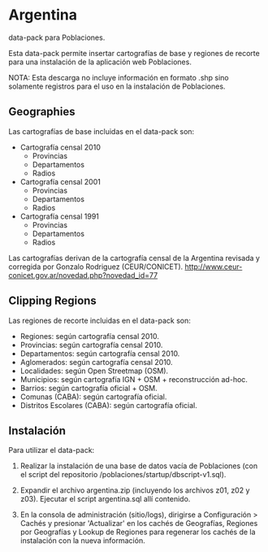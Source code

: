 # Argentina
data-pack para Poblaciones.

Esta data-pack permite insertar cartografías de base y regiones de recorte para una instalación de la aplicación web Poblaciones. 

NOTA: Esta descarga no incluye información en formato .shp sino solamente registros para el uso en la instalación de Poblaciones.

## Geographies

Las cartografías de base incluidas en el data-pack son:

* Cartografía censal 2010
  * Provincias 
  * Departamentos 
  * Radios 
* Cartografía censal 2001
  * Provincias 
  * Departamentos 
  * Radios 
* Cartografía censal 1991
  * Provincias 
  * Departamentos 
  * Radios 

Las cartografías derivan de la cartografía censal de la Argentina revisada y corregida por Gonzalo Rodriguez (CEUR/CONICET). http://www.ceur-conicet.gov.ar/novedad.php?novedad_id=77

## Clipping Regions

Las regiones de recorte incluidas en el data-pack son:

* Regiones: según cartografía censal 2010.
* Provincias: según cartografía censal 2010.
* Departamentos: según cartografía censal 2010.
* Aglomerados: según cartografía censal 2010.
* Localidades: según Open Streetmap (OSM).
* Municipios: según cartografía IGN + OSM + reconstrucción ad-hoc.
* Barrios: según cartografía oficial + OSM.
* Comunas (CABA): según cartografía oficial.
* Distritos Escolares (CABA): según cartografía oficial.

## Instalación

Para utilizar el data-pack:

1. Realizar la instalación de una base de datos vacía de Poblaciones (con el script del repositorio /poblaciones/startup/dbscript-v1.sql).

2. Expandir el archivo argentina.zip (incluyendo los archivos z01, z02 y z03). Ejecutar el script argentina.sql allí contenido.

3. En la consola de administración (sitio/logs), dirigirse a Configuración > Cachés y presionar 'Actualizar' en los cachés de Geografías, Regiones por Geografías y Lookup de Regiones para regenerar los cachés de la instalación con la nueva información.

